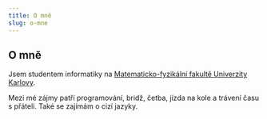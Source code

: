```yaml
---
title: O mně
slug: o-mne
---
```


## O mně

Jsem studentem informatiky na [Matematicko-fyzikální fakultě Univerzity Karlovy](https://www.mff.cuni.cz/).

Mezi mé zájmy patří programování, bridž, četba, jízda na kole a trávení času s přáteli. Také se zajímám o cizí jazyky.